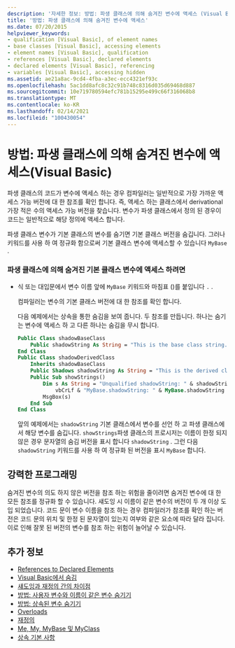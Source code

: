 ```yaml
---
description: '자세한 정보: 방법: 파생 클래스에 의해 숨겨진 변수에 액세스 (Visual Basic)'
title: '방법: 파생 클래스에 의해 숨겨진 변수에 액세스'
ms.date: 07/20/2015
helpviewer_keywords:
- qualification [Visual Basic], of element names
- base classes [Visual Basic], accessing elements
- element names [Visual Basic], qualification
- references [Visual Basic], declared elements
- declared elements [Visual Basic], referencing
- variables [Visual Basic], accessing hidden
ms.assetid: ae21a8ac-9cd4-4fba-a3ec-ecc4321ef93c
ms.openlocfilehash: 5ac1dd8afc8c32c91b748c8316d035d69468d887
ms.sourcegitcommit: 10e719780594efc781b15295e499c66f316068b8
ms.translationtype: MT
ms.contentlocale: ko-KR
ms.lasthandoff: 02/14/2021
ms.locfileid: "100430054"
---
```

# <a name="how-to-access-a-variable-hidden-by-a-derived-class-visual-basic"></a>방법: 파생 클래스에 의해 숨겨진 변수에 액세스(Visual Basic)

파생 클래스의 코드가 변수에 액세스 하는 경우 컴파일러는 일반적으로 가장 가까운 액세스 가능 버전에 대 한 참조를 확인 합니다. 즉, 액세스 하는 클래스에서 derivational 가장 적은 수의 액세스 가능 버전을 찾습니다. 변수가 파생 클래스에서 정의 된 경우이 코드는 일반적으로 해당 정의에 액세스 합니다.

파생 클래스 변수가 기본 클래스의 변수를 숨기면 기본 클래스 버전을 숨깁니다. 그러나 키워드를 사용 하 여 정규화 함으로써 기본 클래스 변수에 액세스할 수 있습니다 `MyBase` .

### <a name="to-access-a-base-class-variable-hidden-by-a-derived-class"></a>파생 클래스에 의해 숨겨진 기본 클래스 변수에 액세스 하려면

- 식 또는 대입문에서 변수 이름 앞에 `MyBase` 키워드와 마침표 ()를 붙입니다 `.` .

    컴파일러는 변수의 기본 클래스 버전에 대 한 참조를 확인 합니다.

    다음 예제에서는 상속을 통한 숨김을 보여 줍니다. 두 참조를 만듭니다. 하나는 숨기는 변수에 액세스 하 고 다른 하나는 숨김을 무시 합니다.

    ```vb
    Public Class shadowBaseClass
        Public shadowString As String = "This is the base class string."
    End Class
    Public Class shadowDerivedClass
        Inherits shadowBaseClass
        Public Shadows shadowString As String = "This is the derived class string."
        Public Sub showStrings()
            Dim s As String = "Unqualified shadowString: " & shadowString &
                vbCrLf & "MyBase.shadowString: " & MyBase.shadowString
            MsgBox(s)
        End Sub
    End Class
    ```

    앞의 예제에서는 `shadowString` 기본 클래스에서 변수를 선언 하 고 파생 클래스에서 해당 변수를 숨깁니다. `showStrings`파생 클래스의 프로시저는 이름이 한정 되지 않은 경우 문자열의 숨김 버전을 표시 합니다 `shadowString` . 그런 다음 `shadowString` 키워드를 사용 하 여 정규화 된 버전을 표시 `MyBase`  합니다.

## <a name="robust-programming"></a>강력한 프로그래밍

숨겨진 변수의 의도 하지 않은 버전을 참조 하는 위험을 줄이려면 숨겨진 변수에 대 한 모든 참조를 정규화 할 수 있습니다. 섀도잉 시 이름이 같은 변수의 버전이 두 개 이상 도입 되었습니다. 코드 문이 변수 이름을 참조 하는 경우 컴파일러가 참조를 확인 하는 버전은 코드 문의 위치 및 한정 된 문자열이 있는지 여부와 같은 요소에 따라 달라 집니다. 이로 인해 잘못 된 버전의 변수를 참조 하는 위험이 늘어날 수 있습니다.

## <a name="see-also"></a>추가 정보

- [References to Declared Elements](references-to-declared-elements.md)
- [Visual Basic에서 숨김](shadowing.md)
- [섀도잉과 재정의 간의 차이점](differences-between-shadowing-and-overriding.md)
- [방법: 사용자 변수와 이름이 같은 변수 숨기기](how-to-hide-a-variable-with-the-same-name-as-your-variable.md)
- [방법: 상속된 변수 숨기기](how-to-hide-an-inherited-variable.md)
- [Overloads](../../../language-reference/modifiers/shadows.md)
- [재정의](../../../language-reference/modifiers/overrides.md)
- [Me, My, MyBase 및 MyClass](../../program-structure/me-my-mybase-and-myclass.md)
- [상속 기본 사항](../objects-and-classes/inheritance-basics.md)
